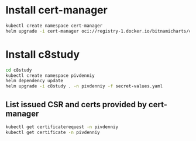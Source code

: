 # Install cert-manager

```bash
kubectl create namespace cert-manager
helm upgrade -i cert-manager oci://registry-1.docker.io/bitnamicharts/cert-manager -n cert-manager --set installCRDs=true
```

# Install c8study

```bash
cd c8study
kubectl create namespace pivdenniy
helm dependency update
helm upgrade -i c8study . -n pivdenniy -f secret-values.yaml
```

## List issued CSR and certs provided by cert-manager

```bash
kubectl get certificaterequest -n pivdenniy
kubectl get certificate -n pivdenniy
```